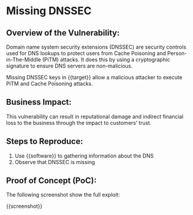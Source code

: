 # Missing DNSSEC

## Overview of the Vulnerability:

Domain name system security extensions (DNSSEC) are security controls used for DNS lookups to protect users from Cache Poisoning and Person-in-The-Middle (PiTM) attacks. It does this by using a cryptographic signature to ensure DNS servers are non-malicious.

Missing DNSSEC keys in {{target}} allow a malicious attacker to execute PiTM and Cache Poisoning attacks.

## Business Impact:

This vulnerability can result in reputational damage and indirect financial loss to the business through the impact to customers’ trust.

## Steps to Reproduce:

1. Use {{software}} to gathering information about the DNS
1. Observe that DNSSEC is missing

## Proof of Concept (PoC):

The following screenshot show the full exploit:

{{screenshot}}
